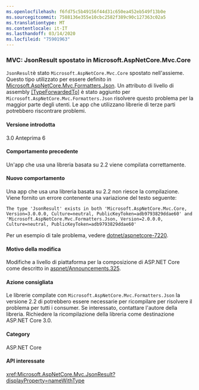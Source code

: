 ```yaml
---
ms.openlocfilehash: f6fd75c5b49156f44d31c650ea452eb549f13b0e
ms.sourcegitcommit: 7588136e355e10cbc2582f389c90c127363c02a5
ms.translationtype: MT
ms.contentlocale: it-IT
ms.lasthandoff: 03/14/2020
ms.locfileid: "75901963"
---
```

### <a name="mvc-jsonresult-moved-to-microsoftaspnetcoremvccore"></a>MVC: JsonResult spostato in Microsoft.AspNetCore.Mvc.Core

`JsonResult`è stato `Microsoft.AspNetCore.Mvc.Core` spostato nell'assieme. Questo tipo utilizzato per essere definito in [Microsoft.AspNetCore.Mvc.Formatters.Json](https://www.nuget.org/packages/Microsoft.AspNetCore.Mvc.Formatters.Json). Un attributo di livello di assembly [[TypeForwardedTo]](xref:System.Runtime.CompilerServices.TypeForwardedToAttribute) è stato aggiunto per `Microsoft.AspNetCore.Mvc.Formatters.Json` risolvere questo problema per la maggior parte degli utenti. Le app che utilizzano librerie di terze parti potrebbero riscontrare problemi.

#### <a name="version-introduced"></a>Versione introdotta

3.0 Anteprima 6

#### <a name="old-behavior"></a>Comportamento precedente

Un'app che usa una libreria basata su 2.2 viene compilata correttamente.

#### <a name="new-behavior"></a>Nuovo comportamento

Una app che usa una libreria basata su 2.2 non riesce la compilazione. Viene fornito un errore contenente una variazione del testo seguente:

```
The type 'JsonResult' exists in both 'Microsoft.AspNetCore.Mvc.Core, Version=3.0.0.0, Culture=neutral, PublicKeyToken=adb9793829ddae60' and 'Microsoft.AspNetCore.Mvc.Formatters.Json, Version=2.0.0.0, Culture=neutral, PublicKeyToken=adb9793829ddae60'
```

Per un esempio di tale problema, vedere [dotnet/aspnetcore-7220](https://github.com/dotnet/aspnetcore/issues/7220).

#### <a name="reason-for-change"></a>Motivo della modifica

Modifiche a livello di piattaforma per la composizione di ASP.NET Core come descritto in [aspnet/Announcements.325](https://github.com/aspnet/Announcements/issues/325).

#### <a name="recommended-action"></a>Azione consigliata

Le librerie compilate con `Microsoft.AspNetCore.Mvc.Formatters.Json` la versione 2.2 di potrebbero essere necessarie per ricompilare per risolvere il problema per tutti i consumer. Se interessato, contattare l'autore della libreria. Richiedere la ricompilazione della libreria come destinazione ASP.NET Core 3.0.

#### <a name="category"></a>Category

ASP.NET Core

#### <a name="affected-apis"></a>API interessate

<xref:Microsoft.AspNetCore.Mvc.JsonResult?displayProperty=nameWithType>

<!-- 

### Affected APIs

`T:Microsoft.AspNetCore.Mvc.JsonResult`

-->

